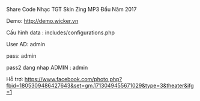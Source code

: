 
Share Code Nhạc TGT Skin Zing MP3 Đầu Năm 2017

Demo: http://demo.wicker.vn

Cấu hình data : includes/configurations.php

User AD: admin

pass: admin

pass2 dang nhap ADMIN : admin

Hỗ trợ: https://www.facebook.com/photo.php?fbid=1805309486427643&set=gm.1713049455671029&type=3&theater&ifg=1
